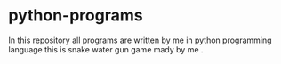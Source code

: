 # python-programs
In this repository all programs are written by me in python programming language
this is snake water gun game mady by me .
